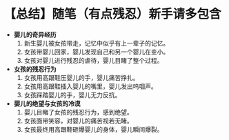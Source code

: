 # 【总结】随笔（有点残忍）新手请多包含

-   **婴儿的奇异经历**
    1.  新生婴儿被女孩带走，记忆中似乎有上一辈子的记忆。
    2.  女孩带婴儿回家，婴儿发现自己和另一个婴儿在变小。
    3.  女孩对婴儿进行残忍的虐待，婴儿目睹了整个过程。
-   **女孩的残忍行为**
    1.  女孩用高跟鞋压婴儿的手，婴儿痛苦挣扎。
    2.  女孩用高跟鞋插入婴儿的嘴里，婴儿发出呜咽声。
    3.  女孩踩踏婴儿的手，婴儿无力反抗。
-   **婴儿的绝望与女孩的冷漠**
    1.  婴儿目睹了女孩的残忍行为，感到绝望。
    2.  女孩面带笑容，对婴儿的痛苦视若无睹。
    3.  女孩最终用高跟鞋砸爆婴儿的身体，婴儿瞬间爆裂。